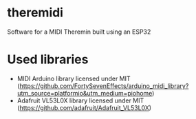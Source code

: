# theremidi
Software for a MIDI Theremin built using an ESP32

# Used libraries
* MIDI Arduino library licensed under MIT (https://github.com/FortySevenEffects/arduino_midi_library?utm_source=platformio&utm_medium=piohome)
* Adafruit VL53L0X library licensed under MIT (https://github.com/adafruit/Adafruit_VL53L0X)
